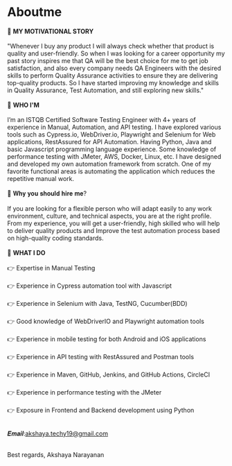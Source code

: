 # Aboutme
🔷 **MY MOTIVATIONAL STORY** <br/><br/>
"Whenever I buy any product I will always check whether that product is quality and user-friendly. So when I was looking for a career opportunity my past story inspires me that QA will be the best choice for me to get job satisfaction, and also every company needs QA Engineers with the desired skills to perform Quality Assurance activities to ensure they are delivering top-quality products. So I have started improving my knowledge and skills in Quality Assurance, Test Automation, and still exploring new skills."
<br/><br/>
🔷 **WHO I'M**<br/><br/>
I’m an ISTQB Certified Software Testing Engineer with 4+ years of experience in Manual, Automation, and API testing. I have explored various tools such as Cypress.io, WebDriver.io, Playwright and Selenium for Web applications, RestAssured for API Automation. Having Python, Java and basic Javascript programming language experience. Some knowledge of performance testing with JMeter, AWS, Docker, Linux, etc. I have designed and developed my own automation framework from scratch. One of my favorite functional areas is automating the application which reduces the repetitive manual work.
<br/><br/>
🔷 𝐖𝐡𝐲 𝐲𝐨𝐮 𝐬𝐡𝐨𝐮𝐥𝐝 𝐡𝐢𝐫𝐞 𝐦𝐞? <br/><br/>
If you are looking for a flexible person who will adapt easily to any work environment, culture, and technical aspects, you are at the right profile. From my experience, you will get a user-friendly, high skilled who will help to deliver quality products and Improve the test automation process based on high-quality coding standards.
<br/><br/>
🔷 **WHAT I DO**<br/><br/>
👉 Expertise in Manual Testing<br/><br/>
👉 Experience in Cypress automation tool with Javascript<br/><br/>
👉 Experience in Selenium with Java, TestNG, Cucumber(BDD)<br/><br/>
👉 Good knowledge of WebDriverIO and Playwright automation tools<br/><br/>
👉 Experience in mobile testing for both Android and iOS applications<br/><br/>
👉 Experience in API testing with RestAssured and Postman tools<br/><br/>
👉 Experience in Maven, GitHub, Jenkins, and GitHub Actions, CircleCI<br/><br/>
👉 Experience in performance testing with the JMeter<br/><br/>
👉 Exposure in Frontend and Backend development using Python<br/><br/>

𝑬𝒎𝒂𝒊𝒍:akshaya.techy19@gmail.com<br/><br/>

Best regards,
Akshaya Narayanan
